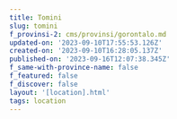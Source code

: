 ```yaml
---
title: Tomini
slug: tomini
f_provinsi-2: cms/provinsi/gorontalo.md
updated-on: '2023-09-10T17:55:53.126Z'
created-on: '2023-09-10T16:28:05.137Z'
published-on: '2023-09-16T12:07:38.345Z'
f_same-with-province-name: false
f_featured: false
f_discover: false
layout: '[location].html'
tags: location
---
```




